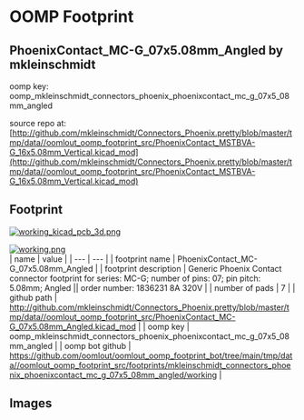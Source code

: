 # OOMP Footprint  
## PhoenixContact_MC-G_07x5.08mm_Angled  by mkleinschmidt  
  
oomp key: oomp_mkleinschmidt_connectors_phoenix_phoenixcontact_mc_g_07x5_08mm_angled  
  
source repo at: [http://github.com/mkleinschmidt/Connectors_Phoenix.pretty/blob/master/tmp/data//oomlout_oomp_footprint_src/PhoenixContact_MSTBVA-G_16x5.08mm_Vertical.kicad_mod](http://github.com/mkleinschmidt/Connectors_Phoenix.pretty/blob/master/tmp/data//oomlout_oomp_footprint_src/PhoenixContact_MSTBVA-G_16x5.08mm_Vertical.kicad_mod)  
## Footprint  
  
[![working_kicad_pcb_3d.png](working_kicad_pcb_3d_600.png)](working_kicad_pcb_3d.png)  
  
[![working.png](working_600.png)](working.png)  
| name | value | 
| --- | --- | 
| footprint name | PhoenixContact_MC-G_07x5.08mm_Angled | 
| footprint description | Generic Phoenix Contact connector footprint for series: MC-G; number of pins: 07; pin pitch: 5.08mm; Angled || order number: 1836231 8A 320V | 
| number of pads | 7 | 
| github path | http://github.com/mkleinschmidt/Connectors_Phoenix.pretty/blob/master/tmp/data//oomlout_oomp_footprint_src/PhoenixContact_MC-G_07x5.08mm_Angled.kicad_mod | 
| oomp key | oomp_mkleinschmidt_connectors_phoenix_phoenixcontact_mc_g_07x5_08mm_angled | 
| oomp bot github | https://github.com/oomlout/oomlout_oomp_footprint_bot/tree/main/tmp/data//oomlout_oomp_footprint_src/footprints/mkleinschmidt_connectors_phoenix_phoenixcontact_mc_g_07x5_08mm_angled/working | 
## Images  

